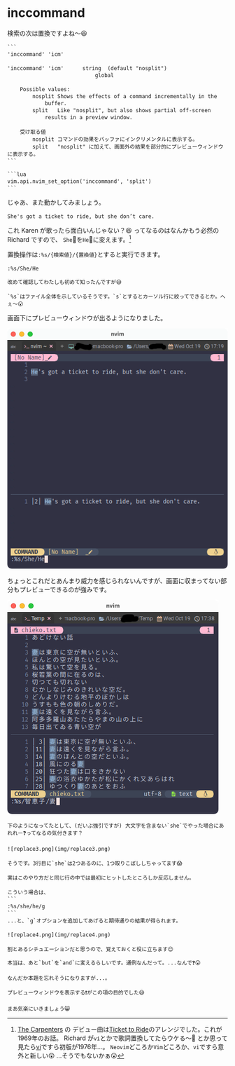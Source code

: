 # inccommand

検索の次は置換ですよね〜😆

~~~admonish info title=":h inccommand"
```
'inccommand' 'icm'

'inccommand' 'icm'	    string	(default "nosplit")
			                global

	Possible values:
		nosplit	Shows the effects of a command incrementally in the
			buffer.
		split	Like "nosplit", but also shows partial off-screen
			results in a preview window.

    受け取る値
        nosplit コマンドの効果をバッファにインクリメンタルに表示する。
        split   "nosplit" に加えて、画面外の結果を部分的にプレビューウィンドウに表示する。
```
~~~

~~~admonish example title="options.lua"
```lua
vim.api.nvim_set_option('inccommand', 'split')
```
~~~

じゃあ、また動かしてみましょう。

```admonish abstract title="文章例"
She's got a ticket to ride, but she don’t care.
```

これ Karen が歌ったら面白いんじゃない？😆 ってなるのはなんかもう必然の Richard ですので、
`She`👩を`He`👨に変えます。[^1]

置換操作は`:%s/{検索値}/{置換値}`とすると実行できます。

```
:%s/She/He
```

```admonish note
改めて確認してわたしも初めて知ったんですが😅

`%s`はファイル全体を示しているそうです。`s`とするとカーソル行に絞ってできるとか。へぇ〜😮
```

画面下にプレビューウィンドウが出るようになりました。

![replace1.png](img/replace1.png)

ちょっとこれだとあんまり威力を感じられないんですが、画面に収まってない部分もプレビューできるのが強みです。

![replace2.png](img/replace2.png)

~~~admonish tip
下のようになってたとして、(だいぶ強引ですが) 大文字を含まない`she`でやった場合にあれれー❓ってなるの気付きます？

![replace3.png](img/replace3.png)

そうです。3行目に`she`は2つあるのに、1つ取りこぼししちゃってます😱

実はこのやり方だと同じ行の中では最初にヒットしたところしか反応しません。

こういう場合は、
```
:%s/she/he/g
```
...と、`g`オプションを追加してあげると期待通りの結果が得られます。

![replace4.png](img/replace4.png)

割とあるシチュエーションだと思うので、覚えておくと役に立ちます😉
~~~

```admonish question
本当は、あと`but`を`and`に変えるらしいです。通例なんだって。...なんで❓😮
```

```admonish success
なんだか本題を忘れそうになりますが...。

プレビューウィンドウを表示する❗がこの項の目的でした😅

まあ気楽にいきましょう😸
```

[^1]:[The Carpenters](http://www.richardandkarencarpenter.com/SN_TicketToRide.htm) の
デビュー曲は[Ticket to Ride](https://en.wikipedia.org/wiki/Ticket_to_Ride_(song))のアレンジでした。これが1969年のお話。
Richard が`vi`とかで歌詞置換してたらウケる〜🤣 とか思って見たら[vi](https://ja.wikipedia.org/wiki/Vi)ですら初版が1976年...。
`Neovim`どころか`Vim`どころか、`vi`ですら意外と新しい😲 ...そうでもないかぁ😮
